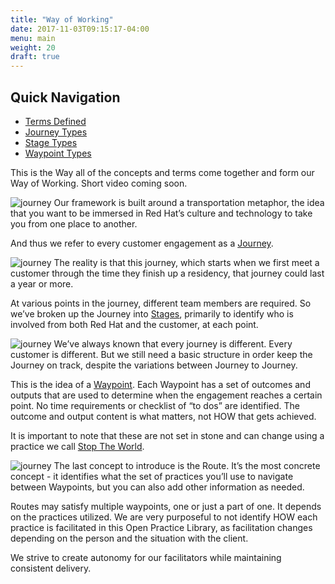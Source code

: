 ```yaml
---
title: "Way of Working"
date: 2017-11-03T09:15:17-04:00
menu: main
weight: 20
draft: true
---
```

## Quick Navigation

- [Terms Defined](/terms-defined/)
- [Journey Types](/journeys/)
- [Stage Types](/stages/)
- [Waypoint Types](/waypoints/)

This is the Way all of the concepts and terms come together and form our Way of Working. Short video coming soon.

![journey](/images/journey-www.png)
Our framework is built around a transportation metaphor, the idea that you want to be immersed in Red Hat’s culture and technology to take you from one place to another.

And thus we refer to every customer engagement as a [Journey](/journeys/).

![journey](/images/stages-www.png)
The reality is that this journey, which starts when we first meet a customer through the time they finish up a residency, that journey could last a year or more.

At various points in the journey, different team members are required. So we’ve broken up the Journey into [Stages](/stages/), primarily to identify who is involved from both Red Hat and the customer, at each point.

![journey](/images/waypoints-www.png)
We’ve always known that every journey is different. Every customer is different. But we still need a basic structure in order keep the Journey on track, despite the variations between Journey to Journey.

This is the idea of a [Waypoint](/waypoints/). Each Waypoint has a set of outcomes and outputs that are used to determine when the engagement reaches a certain point. No time requirements or checklist of “to dos” are identified. The outcome and output content is what matters, not HOW that gets achieved.

It is important to note that these are not set in stone and can change using a practice we call [Stop The World](/practices/stop-the-world-event/).

![journey](/images/routes-www.png)
The last concept to introduce is the Route. It’s the most concrete concept - it identifies what the set of practices you’ll use to navigate between Waypoints, but you can also add other information as needed.

Routes may satisfy multiple waypoints, one or just a part of one. It depends on the practices utilized. We are very purposeful to not identify HOW each practice is facilitated in this Open Practice Library, as facilitation changes depending on the person and the situation with the client.

We strive to create autonomy for our facilitators while maintaining consistent delivery.
